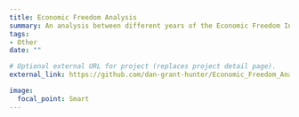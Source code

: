 ```yaml
---
title: Economic Freedom Analysis
summary: An analysis between different years of the Economic Freedom Index (EFI) and the Economic Freedom of the World (EFW) dataset.
tags: 
- Other
date: ""

# Optional external URL for project (replaces project detail page).
external_link: https://github.com/dan-grant-hunter/Economic_Freedom_Analysis

image:
  focal_point: Smart
---
```

